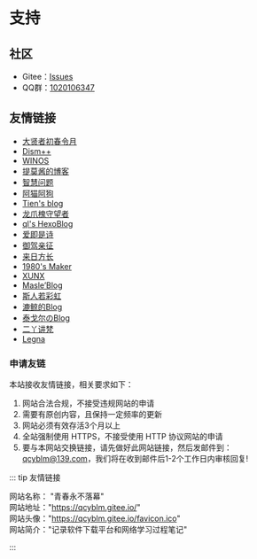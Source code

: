 # 支持
## 社区
- Gitee：[Issues](https://gitee.com/qcyblm/qcyblm/issues)
- QQ群：[1020106347](https://qm.qq.com/cgi-bin/qm/qr?k=CyECbLnYwqXhVLeibASH12evuBtUYM0G&jump_from=webapi "前后端＆软件学习交流")
## 友情链接
- [大贤者初春令月](https://mourinaruto.github.io/ "致力于编写使用最少的语法特性和第三方库的紧凑实现")
- [Dism++](https://www.chuyu.me/ "全球第一款基于 CBS 的 Dism GUI 实现。")
- [WINOS](https://www.winos.me/ "前沿的精简系统下载")
- [提莫酱的博客](https://www.timochan.cn/ "Let's start learning !")
- [智慧问题](https://blog.zhissue.cn/ "Hello,world！I will solve your issue")
- [阿猫阿狗](https://blog.yhz610.com/ "我一直都在流浪，可我不曾见过海洋")
- [Tien's blog](https://www.dodolo.top/ "The truth is what it is, not what you see.")
- [龙爪槐守望者](https://www.ftium4.com/ "一个帮助交互设计师成长的互联网传说")
- [ql's HexoBlog](https://ql-isaac.cn/ "It’s a beautiful day!")
- [爱即是诗](https://www.aigisss.com/blog/ "AI&GIS博客")
- [御驾亲征](https://evrstr.cc/ "好好学习，天天向上！")
- [来日方长](https://www.kococ.cn/ "将我收藏，来日方长")
- [1980's Maker](https://80shuo.com/ "一个出生于80年代的程序员")
- [XUNX](https://www.xuzhipeng.com/ "前面风景很好，我的意思是别回头。")
- [Masle’Blog](https://masle.gitee.io/ "静以制动，明以破军")
- [斯人若彩虹](https://bruce-jj.gitee.io/blog/ "等风也等你")
- [漉鲸的Blog](https://blog.lj0.top/ "个人向，记录生活的博客。")
- [泰戈尔のBlog](https://www.iftiger.com/ "智慧成就科技，科技改变生活。")
- [二丫讲梵](https://wiki.eryajf.net/ "💻学习📝记录🔗分享")
- [Legna](https://www.brighost.com/ "让一切更简单")
### 申请友链
本站接收友情链接，相关要求如下：
1. 网站合法合规，不接受违规网站的申请
2. 需要有原创内容，且保持一定频率的更新
3. 网站必须有效存活3个月以上
4. 全站强制使用 HTTPS，不接受使用 HTTP 协议网站的申请
5. 要与本网站交换链接，请先做好此网站链接，然后发邮件到：[qcyblm@139.com](mailto:qcyblm@139.com?subject=友链申请)，我们将在收到邮件后1-2个工作日内审核回复!

::: tip 友情链接

网站名称： "青春永不落幕"  
网站地址："https://qcyblm.gitee.io/"  
网站头像："https://qcyblm.gitee.io/favicon.ico"  
网站简介："记录软件下载平台和网络学习过程笔记"

:::